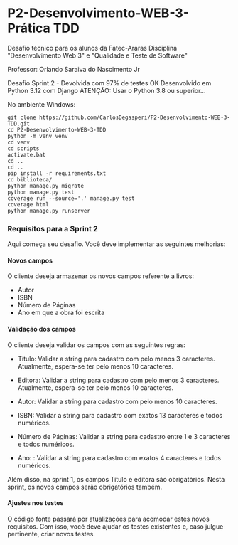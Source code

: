 # P2-Desenvolvimento-WEB-3-Prática TDD

Desafio técnico para os alunos da Fatec-Araras Disciplina "Desenvolvimento Web 3" e "Qualidade e Teste de Software"

Professor: Orlando Saraiva do Nascimento Jr

Desafio Sprint 2 - Devolvida com 97% de testes OK
Desenvolvido em Python 3.12 com Django
ATENÇÃO: Usar o Python 3.8 ou superior...

No ambiente Windows:

```console
git clone https://github.com/CarlosDegasperi/P2-Desenvolvimento-WEB-3-TDD.git
cd P2-Desenvolvimento-WEB-3-TDD
python -m venv venv
cd venv
cd scripts
activate.bat
cd ..
cd ..
pip install -r requirements.txt
cd biblioteca/
python manage.py migrate
python manage.py test
coverage run --source='.' manage.py test 
coverage html
python manage.py runserver

```
### Requisitos para a Sprint 2

Aqui começa seu desafio. Você deve implementar as seguintes melhorias:

#### Novos campos
O cliente deseja armazenar os novos campos referente a livros:

+ Autor
+ ISBN
+ Número de Páginas
+ Ano em que a obra foi escrita

#### Validação dos campos

O cliente deseja validar os campos com as seguintes regras:

+ Título:  Validar a string para cadastro com pelo menos 3 caracteres. Atualmente, espera-se ter pelo menos 10 caracteres.

+ Editora: Validar a string para cadastro com pelo menos 3 caracteres.
Atualmente, espera-se ter pelo menos 10 caracteres.

+ Autor: Validar a string para cadastro com pelo menos 10 caracteres.

+ ISBN: Validar a string para cadastro com exatos 13 caracteres e todos numéricos.

+ Número de Páginas: Validar a string para cadastro entre 1 e 3 caracteres e todos numéricos.

+ Ano: : Validar a string para cadastro com exatos 4 caracteres e todos numéricos. 

Além disso, na sprint 1, os campos Título e editora são obrigatórios. Nesta sprint, os novos campos serão obrigatórios também.

#### Ajustes nos testes

O código fonte passará por atualizações para acomodar estes novos requisitos. Com isso, você deve ajudar os testes existentes e, caso julgue pertinente, criar novos testes.

